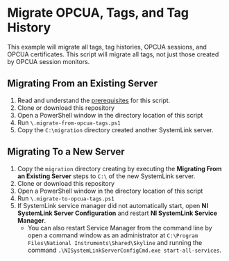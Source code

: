 # Migrate OPCUA, Tags, and Tag History
This example will migrate all tags, tag histories, OPCUA sessions, and OPCUA certificates. This script will migrate all tags, not just those created by OPCUA session monitors. 

## Migrating From an Existing Server
1. Read and understand the [prerequisites](https://github.com/prestwick/systemlink-migration-sandbox/blob/master/README.md#Prerequisites) for this script. 
2. Clone or download this repository
3. Open a PowerShell window in the directory location of this script
4. Run `\.migrate-from-opcua-tags.ps1`
5. Copy the `C:\migration` directory created another SystemLink server. 

## Migrating To a New Server
1. Copy the `migration` directory creating by executing the **Migrating From an Existing Server** steps to `C:\` of the new SystemLink server. 
2. Clone or download this repository
3. Open a PowerShell window in the directory location of this script
4. Run `\.migrate-to-opcua-tags.ps1`
5. If SystemLink service manager did not automatically start, open **NI SystemLink Server Configuration** and restart **NI SystemLink Service Manager**. 
    - You can also restart Service Manager from the command line by open a command window as an administrator at `C:\Program Files\National Instruments\Shared\Skyline` and running the command `.\NISystemLinkServerConfigCmd.exe start-all-services`. 